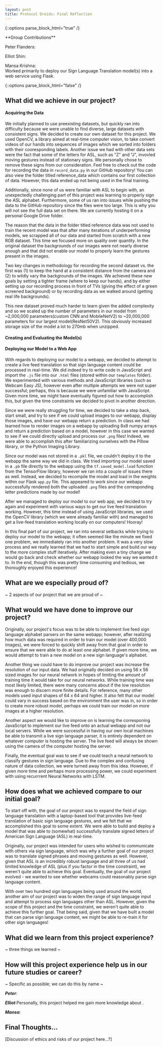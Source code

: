 ```yaml
---
layout: post
title: Protocol Droids: Final Reflection
---
```

{::options parse_block_html="true" /}
<div class="gave-help">
**Group Contributions**

Peter Flanders: <br>

Elliot Shin: <br>

Mansa Krishna: <br>
Worked primarily to deploy our Sign Language Translation model(s) into a web service using Flask. 
</div>
{::options parse_block_html="false" /}

## What did we achieve in our project? 
#### Acquiring the Data
We initially planned to use preexisting datasets, but quickly ran into difficulty because we were unable to find diverse, large datasets with consistent signs. We decided to create our own dataset for this project. We used OpenCV, a library aimed at real-time computer vision, to take convert videos of our hands into sequences of images which we sorted into folders with their cooresponding labels. Another issue we had with other data sets were the fact that some of the letters for ASL, such as "Z" and "J", invovled moving gestures instead of stationary signs. We personally chose to remove these signs from our consideration. Feel free to check out the code for recording the data in `record_data.py` in our GitHub repository! You can also view the folder titled reference_data which contains our first collection of data. However, this data ended up not being used in the final training.

Additionally, since none of us were familiar with ASL to begin with, an unexpectedly challenging part of this project was learning to properly sign the ASL alphabet. Furthermore, some of us ran into issues while pushing the data to the GitHub repository since the files were too large. This is why you will not see the full data set on there. We are currently hosting it on a personal Google Drive folder. 

The reason that the data in the folder titled reference data was not used to train the recent model was that after many iterations of underperforming models, we scrapped all of our data and started from scratch with a new RGB dataset. This time we focused more on quality over quantity. In the original dataset the backgrounds of our images were not nearly diverse enough and that did not enable our model to properly learn the gestures present in the images. 

Two key changes in methodology for recording the second dataset vs. the first was (1) to keep the hand at a consistent distance from the camera and (2) to wildly vary the backgrounds of the images. We achieved these new goals by setting a tighter frame (where to keep our hands), and by either setting up our recording process in front of TVs (giving the effect of a green screened background) or by recording data as we walked around (getting real life backgrounds). 

This new dataset proved much harder to learn given the added complexity and so we scaled up the number of parameters in our model from ~2,000,000 parameters(custom CNN and MobileNetV2) to ~20,000,000 parameters for our largest model(ResNet50V2). This obviously increased storage size of the model a lot to 270mb when unzipped. 

#### Creating and Evaluating the Model(s)

#### Deploying our Model to a Web App
With regards to deploying our model to a webapp, we decided to attempt to create a live feed translation so that sign language content could be processed in real-time. We did indeed try to write code in JavaScript and import the `.js` file into our `.html` files (stored within our `templates` folder). We experimented with various methods and JavaScript libraries (such as Webcam Easy JS), however even after multiple attempts we were not super successful; perhaps, this is because we were unfamiliar with JavaScript. Given more time, we might have eventually figured out how to accomplish this, but given the time constraints we decided to pivot in another direction. 

Since we were really struggling for time, we decided to take a step back, start small, and try to see if we could upload images to our webapp, display those images, and have our webapp return a prediction. In class we had learned how to render images on a webapp by uploading 8x8 numpy arrays and return a prediction based on a model, however in this case we wanted to see if we could directly upload and process our `.png` files! Indeed, we were able to accomplish this after familiarizing ourselves with the Pillow library, or the Python Imaging Library. 

Since our model was not stored in a `.pkl` file, we couldn't deploy it to the webapp the same way we did in class. We tried importing our model saved in a `.pb` file directly to the webapp using the `tf.saved_model.load` function from the TensorFlow library, however we ran into a couple of issues there as well. Instead, we decided to recompile the model and load in the weights within our Flask `app.py` file. This appeared to work since our webapp successfully rendered both the uploaded `.png` files and the corresponding letter predictions made by our model!

After we managed to deploy our model to our web app, we decided to try again and experiment with various ways to get our live feed translation working. However, this time instead of using JavaScript libraries, we used the OpenCV library (which we were already familiar with) and managed to get a live-feed translation working locally on our computers! Hooray!

In this final part of our project, we ran into several setbacks while trying to deploy our model to the webapp; it often seemed like the minute we fixed one problem, we immediately ran into another problem. It was a very slow process and we really learned that we had to start simple and build our way to the more complex stuff iteratively. After making even a tiny change we would go back and check whether our webapp looked the way we wanted it to. In the end, though this was pretty time consuming and tedious, we thoroughly enjoyed this experience!

## What are we especially proud of? 
~ 2 aspects of our project that we are proud of ~


## What would we have done to improve our project? 
Originally, our project's focus was to be able to implement live feed sign language alphabet parsers on the same webapp; however, after realizing how much data was required in order to train our model (over 400,000 images), we were forced to quickly shift away from that goal in order to ensure that we were able to do at least one alphabet. If given more time, we would attempt to train a new model on a new sign language's alphabet. 

Another thing we could have to do improve our project was increase the resolution of our input data. We had originally decided on using 56 x 56 sized images for our neural network in hopes of limiting the amount of training time it would take for our neural networks. While training time was most likely limited, there were many concerns about if the low resolution was enough to discern more finite details. For reference, many other models used input shapes of 64 x 64 and higher. It also felt that our model could vary in success based on the environment the user was in, so in order to create more robust model, perhaps we could train our model on more images at a higher resolution.

Another aspect we would like to improve on is learning the corresponing JavaScript to implement our live feed onto an actual webapp and not our local servers. While we were successful in having our own local machines be able to transmit a live sign language parser, it is entirely dependent on whatever computer is hosting the server. The live feed will always be shown using the camera of the computer hosting the server. 

Finally, the eventual goal was to see if we could teach a neural network to classify gestures in sign language. Due to the complex and confusing nature of data collection, we were turned away from this idea. However, if given more time and perhaps more processing power, we could experiment with using recurrrent Neural Networks with LSTM. 

## How does what we achieved compare to our initial goal? 
To start off with, the goal of our project was to expand the field of sign language translation with a laptop-based tool that provides live-feed translation of basic sign language gestures, and we felt that we accomplished this goal to some extent. We were able to build and deploy a model that was able to (somewhat) successfully translate signed letters of American Sign Language (ASL) in real-time. 

Originally, our project was intended for users who wished to communicate with others via sign language, which was why a further goal of our project was to translate signed phrases and moving gestures as well. However, given that ASL is an incredibly robust language and all three of us had limited knowledge of ASL (plus if you factor in the time constraint), we weren't quite able to achieve this goal. Eventually, the goal of our project evolved - we wanted to see whether webcams could reasonably parse sign language content. 

With over two hundred sign languages being used around the world, another aim of our project was to widen the range of sign language input and attempt to process sign languages other than ASL. However, given the scope of this project and the time constraint, we weren't quite able to achieve this further goal. That being said, given that we have built a model that can parse sign language content, we might be able to re-train it for other sign languages!

## What did we learn from this project experience? 
~ three things we learned ~

## How will this project experience help us in our future studies or career?
~ Specific as possible; we can do this by name ~

***Peter***: <br>

***Elliot***:Personally, this project helped me gain more knowledge about . <br>

***Mansa***: <br>

## Final Thoughts...
[Discussion of ethics and risks of our project here...?]
